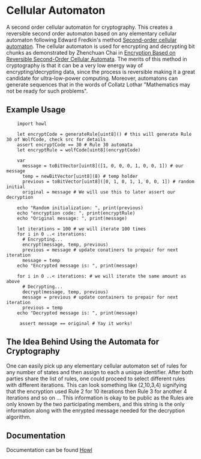 # Cellular Automaton
A second order cellular automaton for cryptography. This creates a reversible second order automaton based on any elementary cellular automaton following Edward Fredkin's method  <a class="external reference" href="https://en.wikipedia.org/wiki/Second-order_cellular_automaton">Second-order cellular automaton</a>. The cellular automaton is used for encrypting and decrypting bit chunks as demonstrated by Zhenchuan Chai in <a class="external reference" href="http://dx.doi.org/10.1007/11576259_39">Encryption Based on Reversible Second-Order Cellular Automata</a>.
The merits of this method in cryptography is that it can be a very low energy
way of encrypting/decrypting data, since the process is reversible making it a
great candidate for ultra-low-power computing. Moreover, automatons can
generate sequences that in the words of Collatz Lothar "Mathematics may not be
ready for such problems".
## Example Usage                                                        
```
    import howl

    let encryptCode = generateRule[uint8]() # this will generate Rule 30 of WolfCode, check src for details
    assert encryptCode == 30 # Rule 30 automata
    let encryptRule = wolfCode[uint8](encryptCode)
 
    var 
      message = toBitVector[uint8]([1, 0, 0, 0, 1, 0, 0, 1]) # our message
      temp = newBitVector[uint8](8) # temp holder
      previous = toBitVector[uint8]([0, 1, 0, 1, 1, 0, 0, 1]) # random initial
      original = message # We will use this to later assert our decryption
 
    echo "Random initialization: ", print(previous)
    echo "encryption code: ", print(encryptRule)
    echo "Original message: ", print(message)
 
    let iterations = 100 # we will iterate 100 times
    for i in 0 ..< iterations:
      # Encrypting...
      encrypt(message, temp, previous)
      previous = message # update conatiners to prepair for next iteration
      message = temp
    echo "Encrypted message is: ", print(message)
 
    for i in 0 ..< iterations: # we will iterate the same amount as above
      # Decrypting...
      decrypt(message, temp, previous)
      message = previous # update containers to prepair for next iteration
      previous = temp
    echo "Decrypted message is: ", print(message)
 
     assert message == original # Yay it works!
```
## The Idea Behind Using the Automata for Cryptography
One can easily pick up any elementary cellular automaton set of rules for any
number of states and then assign to each a unique identifier. After both
parties share the list of rules, one could proceed to select different rules
with different iterations. This can look something like (2,10,3,4) signifying
that the encryption used Rule 2 for 10 iterations then Rule 3 for another 4
iterations and so on ... This information is okay to be public as the Rules are
only known by the two participating members, and this string is the only
information along with the enrypted message needed for the decryption
algorithm.

## Documentation
Documentation can be found <a class="external reference" href="https://marcazar.github.io/Howl/docs/howl.html">Howl</a>
